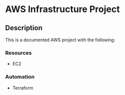 # AWS Infrastructure Project

## Description
This is a documented AWS project with the following:

### Resources
- EC2

### Automation
- Terraform
